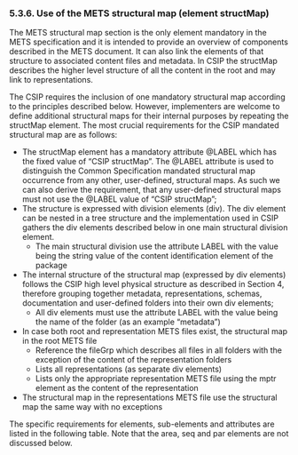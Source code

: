 ### 5.3.6.	Use of the METS structural map (element structMap)
The METS structural map section is the only element mandatory in the METS specification and it is intended
to provide an overview of components described in the METS document. It can also link the elements of that
structure to associated content files and metadata. In CSIP the structMap describes the higher level structure of all the content in the root and may link to representations.

The CSIP requires the inclusion of one mandatory structural map according to the principles described below.
However, implementers are welcome to define additional structural maps for their internal purposes by
repeating the structMap element.
The most crucial requirements for the CSIP mandated structural map are as follows:

- The structMap element has a mandatory attribute @LABEL which has the fixed value of “CSIP structMap”. The @LABEL attribute is used to distinguish the Common Specification mandated structural map occurrence from any other, user-defined, structural maps. As such we can also derive the requirement, that any user-defined structural maps must not use the @LABEL value of “CSIP structMap”;
- The structure is expressed with division elements (div). The div element can be nested in a tree structure and the implementation used in CSIP gathers the div elements described below in one main structural division element. 
  - The main structural division use the attribute LABEL with the value being the string value of the content identification element of the package
- The internal structure of the structural map (expressed by div elements) follows the CSIP high level physical structure as described in Section 4, therefore grouping together metadata, representations, schemas, documentation and user-defined folders into their own div elements;
  - All div elements must use the attribute LABEL with the value being the name of the folder (as an example “metadata”)
- In  case both root and representation METS files exist, the structural map in the root METS file
  - Reference the fileGrp which describes all files in all folders with the exception of the content of the representation folders
  - Lists all representations (as separate div elements)
  - Lists only the appropriate representation METS file using the mptr element as the content of the representation
- The structural map in the representations METS file use the structural map the same way with no exceptions

The specific requirements for elements, sub-elements and attributes are listed in the following table. Note that the area, seq and par elements are not discussed below.
